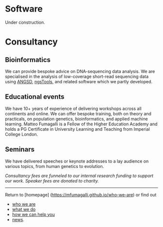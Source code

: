 
# Software

Under construction.



# Consultancy

## Bioinformatics

We can provide bespoke advice on DNA-sequencing data analysis. We are specialised in the analysis of low-coverage short-read sequencing data using [ANGSD](http://www.popgen.dk/angsd/index.php/ANGSD), [ngsTools](https://github.com/mfumagalli/ngsTools), and related software which we partly developed.

## Educational events

We have 10+ years of experience of delivering workshops across all continents and online.
We can offer bespoke training, both on theory and practicals, on population genetics, bioinformatics, and applied machine learning.
Matteo Fumagalli is a Fellow of the Higher Education Academy and holds a PG Certificate in University Learning and Teaching from Imperial College London.

## Seminars

We have delivered speeches or keynote addresses to a lay audience on various topics, from human genetics to evolution.

_Consultancy fees are funneled to our internal research funding to support our work. Speaker fees are donated to charity._


------------------------------------------

Return to [homepage] (https://mfumagalli.github.io/who-we-are) or find out
- [who we are](https://mfumagalli.github.io/who-we-are)
- [what we do](https://mfumagalli.github.io/what-we-do) 
- [how we can help you](https://mfumagalli.github.io/how-we-can-help-you)
- [news](https://mfumagalli.github.io/news).



